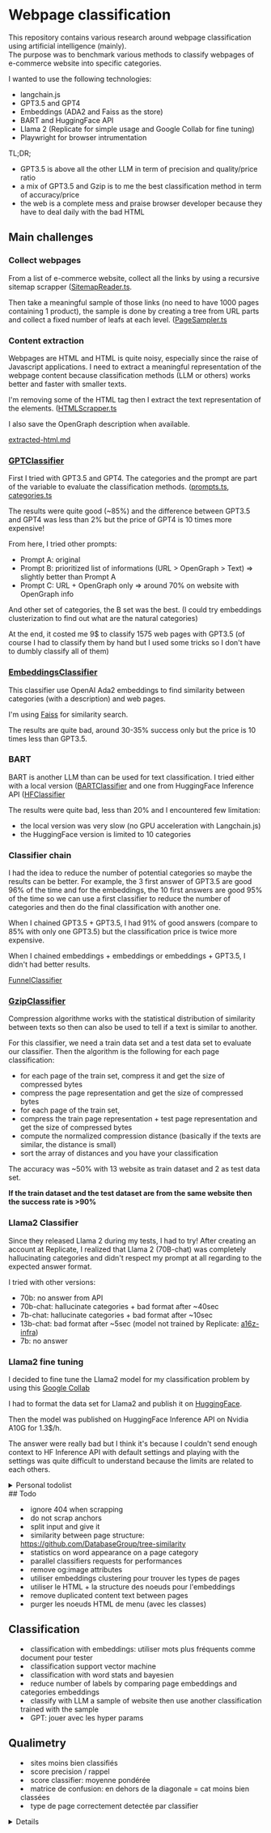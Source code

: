 # Webpage classification

This repository contains various research around webpage classification using artificial intelligence (mainly).  
The purpose was to benchmark various methods to classify webpages of e-commerce website into specific categories.

I wanted to use the following technologies:

- langchain.js
- GPT3.5 and GPT4
- Embeddings (ADA2 and Faiss as the store)
- BART and HuggingFace API
- Llama 2 (Replicate for simple usage and Google Collab for fine tuning)
- Playwright for browser intrumentation

TL;DR;

- GPT3.5 is above all the other LLM in term of precision and quality/price ratio
- a mix of GPT3.5 and Gzip is to me the best classification method in term of accuracy/price
- the web is a complete mess and praise browser developer because they have to deal daily with the bad HTML

## Main challenges

### Collect webpages

From a list of e-commerce website, collect all the links by using a recursive sitemap scrapper ([SitemapReader.ts](https://github.com/Aschen/web-classification/blob/master/collectors/SitemapReader.ts).

Then take a meaningful sample of those links (no need to have 1000 pages containing 1 product), the sample is done by creating a tree from URL parts and collect a fixed number of leafs at each level. ([PageSampler.ts](https://github.com/Aschen/web-classification/blob/master/collectors/PagesSampler.ts)

### Content extraction

Webpages are HTML and HTML is quite noisy, especially since the raise of Javascript applications. I need to extract a meaningful representation of the webpage content because classification methods (LLM or others) works better and faster with smaller texts.

I'm removing some of the HTML tag then I extract the text representation of the elements. ([HTMLScrapper.ts](https://github.com/Aschen/web-classification/blob/master/scrappers/HTMLScrapper.ts)

I also save the OpenGraph description when available.

[extracted-html.md](https://github.com/Aschen/web-classification/blob/master/examples/extracted-html.md)

### [GPTClassifier](https://github.com/Aschen/web-classification/blob/master/classifiers/GPTClassifier.ts)

First I tried with GPT3.5 and GPT4. The categories and the prompt are part of the variable to evaluate the classification methods. ([prompts.ts](https://github.com/Aschen/web-classification/blob/master/classifiers/prompts.ts), [categories.ts](https://github.com/Aschen/web-classification/blob/master/classifiers/categories.ts)

The results were quite good (~85%) and the difference between GPT3.5 and GPT4 was less than 2% but the price of GPT4 is 10 times more expensive!

From here, I tried other prompts:

- Prompt A: original
- Prompt B: prioritized list of informations (URL > OpenGraph > Text) => slightly better than Prompt A
- Prompt C: URL + OpenGraph only => around 70% on website with OpenGraph info

And other set of categories, the B set was the best. (I could try embeddings clusterization to find out what are the natural categories)

At the end, it costed me 9$ to classify 1575 web pages with GPT3.5 (of course I had to classify them by hand but I used some tricks so I don't have to dumbly classify all of them)

### [EmbeddingsClassifier](https://github.com/Aschen/web-classification/blob/master/classifiers/EmbeddingsClassifier.ts)

This classifier use OpenAI Ada2 embeddings to find similarity between categories (with a description) and web pages.

I'm using [Faiss](https://github.com/facebookresearch/faiss) for similarity search.

The results are quite bad, around 30-35% success only but the price is 10 times less than GPT3.5.

### BART

BART is another LLM than can be used for text classification. I tried either with a local version ([BARTClassifier](https://github.com/Aschen/web-classification/blob/master/classifiers/BARTClassifier.ts) and one from HuggingFace Inference API ([HFClassifier](https://github.com/Aschen/web-classification/blob/master/classifiers/HFClassifier.ts)

The results were quite bad, less than 20% and I encountered few limitation:

- the local version was very slow (no GPU acceleration with Langchain.js)
- the HuggingFace version is limited to 10 categories

### Classifier chain

I had the idea to reduce the number of potential categories so maybe the results can be better. For example, the 3 first answer of GPT3.5 are good 96% of the time and for the embeddings, the 10 first answers are good 95% of the time so we can use a first classifier to reduce the number of categories and then do the final classification with another one.

When I chained GPT3.5 + GPT3.5, I had 91% of good answers (compare to 85% with only one GPT3.5) but the classification price is twice more expensive.

When I chained embeddings + embeddings or embeddings + GPT3.5, I didn't had better results.

[FunnelClassifier](https://github.com/Aschen/web-classification/blob/master/classifiers/FunnelClassifier.ts)

### [GzipClassifier](https://github.com/Aschen/web-classification/blob/master/classifiers/GzipClassifier.ts)

Compression algorithme works with the statistical distribution of similarity between texts so then can also be used to tell if a text is similar to another.

For this classifier, we need a train data set and a test data set to evaluate our classifier. Then the algorithm is the following for each page classification:

- for each page of the train set, compress it and get the size of compressed bytes
- compress the page representation and get the size of compressed bytes
- for each page of the train set,
- compress the train page representation + test page representation and get the size of compressed bytes
- compute the normalized compression distance (basically if the texts are similar, the distance is small)
- sort the array of distances and you have your classification

The accuracy was ~50% with 13 website as train dataset and 2 as test data set.

**If the train dataset and the test dataset are from the same website then the success rate is >90%**

### Llama2 Classifier

Since they released Llama 2 during my tests, I had to try! After creating an account at Replicate, I realized that Llama 2 (70B-chat) was completely hallucinating categories and didn't respect my prompt at all regarding to the expected answer format.

I tried with other versions:

- 70b: no answer from API
- 70b-chat: hallucinate categories + bad format after ~40sec
- 7b-chat: hallucinate categories + bad format after ~10sec
- 13b-chat: bad format after ~5sec (model not trained by Replicate: [a16z-infra](https://replicate.com/a16z-infra/llama-2-13b-chat/versions))
- 7b: no answer

### Llama2 fine tuning

I decided to fine tune the Llama2 model for my classification problem by using this [Google Collab](https://colab.research.google.com/drive/1PEQyJO1-f6j0S_XJ8DV50NkpzasXkrzd?usp=sharing)

I had to format the data set for Llama2 and publish it on [HuggingFace](https://huggingface.co/datasets/aschen/ecommerce-classification).

Then the model was published on HuggingFace Inference API on Nvidia A10G for 1.3$/h.

The answer were really bad but I think it's because I couldn't send enough context to HF Inference API with default settings and playing with the settings was quite difficult to understand because the limits are related to each others.

<details><summary>Personal todolist<summary/>
## Todo

- ignore 404 when scrapping
- do not scrap anchors
- split input and give it
- similarity between page structure: https://github.com/DatabaseGroup/tree-similarity
- statistics on word appearance on a page category
- parallel classifiers requests for performances
- remove og:image attributes
- utiliser embeddings clustering pour trouver les types de pages
- utiliser le HTML + la structure des noeuds pour l'embeddings
- remove duplicated content text between pages
- purger les noeuds HTML de menu (avec les classes)

## Classification

- classification with embeddings: utiliser mots plus fréquents comme document pour tester
- classification support vector machine
- classification with word stats and bayesien
- reduce number of labels by comparing page embeddings and categories embeddings
- classify with LLM a sample of website then use another classification trained with the sample
- GPT: jouer avec les hyper params

## Qualimetry

- sites moins bien classifiés
- score precision / rappel
- score classifier: moyenne pondérée
- matrice de confusion: en dehors de la diagonale = cat moins bien classées
- type de page correctement detectée par classifier
<details/>
